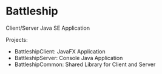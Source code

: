 # Battleship
Client/Server Java SE Application

Projects:
  - BattleshipClient: JavaFX Application
  - BattleshipServer: Console Java Application
  - BattleshipCommon: Shared Library for Client and Server
